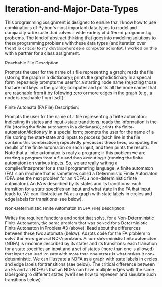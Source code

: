 # Iteration-and-Major-Data-Types

This programming assignment is designed to ensure that I know how to use combinations of Python's most important data types to model and compactly write code that solves a wide variety of different programming problems. The kind of abstract thinking that goes into modeling solutions to these programming problems with these data types (and iteration over them) is critical to my development as a computer scientist. I worked on this with a partner for a class assignment.

Reachable File Description:

Prompts the user for the name of a file representing a graph; reads the file (storing the graph in a dictionary); prints the graph/dictionary in a special form; repeatedly prompts the user for a starting node name (rejecting those that are not keys in the graph); computes and prints all the node names that are reachable from it by following zero or more edges in the graph (e.g., a node is reachable from itself).


Finite Automata (FA File) Description:

Prompts the user for the name of a file representing a finite automaton: indicating its states and input->state transitions; reads the information in the file (storing the finite automaton in a dictionary); prints the finite-automaton/dictionary in a special form; prompts the user for the name of a file storing the start-state and inputs to process (each line in the file contains this combination); repeatedly processes these lines, computing the results of the finite automaton on each input, and then prints the results. Note that a finite automaton is really a program; in this problem we are reading a program from a file and then executing it (running the finite automaton) on various inputs. So, we are really writing a compiler/interpreter for a small programming language. A finite automaton (FA) is an machine that is sometimes called a Deterministic Finite Automaton (DFA; see the next problem for an NDFA: a non-deterministic finite automaton). An FA is described by its states and its transitions: each transition for a state specifies an input and what state in the FA that input leads to. We can illustrate an FA as a graph with state labels in circles and edge labels for transitions (see below).


Non-Deterministic Finite Automaton (NDFA File) Description:

Writes the required functions and script that solve, for a Non-Deterministic Finite Automaton, the same problem that was solved for a Deterministic Finite Automaton in Problem #3 (above). Read about the differences between these two automata (below). Adapts code for the FA problem to solve the more general NDFA problem. A non-deterministic finite automaton (NDFA) is machine described by its states and its transitions: each transition for a state specifies an input and a set of states (more than one is allowed) that input can lead to: sets with more than one states is what makes it non-deterministic. We can illustrate a NDFA as a graph with state labels in circles and edge labels for transitions (see below). The critical difference between an FA and an NDFA is that an NDFA can have multiple edges with the same label going to different states (we'll see how to represent and simulate such transitions below).
